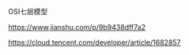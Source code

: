 OSI七层模型

https://www.jianshu.com/p/9b9438dff7a2



https://cloud.tencent.com/developer/article/1682857